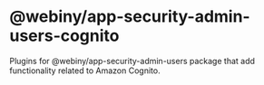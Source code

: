 # @webiny/app-security-admin-users-cognito

Plugins for @webiny/app-security-admin-users package that add functionality related to Amazon Cognito.
